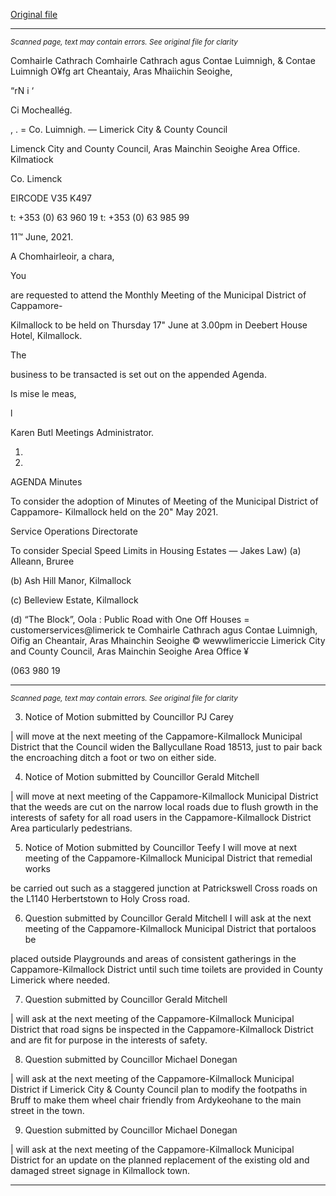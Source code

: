 [Original file](https://www.limerick.ie/sites/default/files/media/documents/2021-06/00-agenda-17th-june-2021-monthly-meeting.pdf)

---
*<small>Scanned page, text may contain errors. See original file for clarity</small>*  

Comhairle Cathrach Comhairle Cathrach agus Contae Luimnigh,
& Contae Luimnigh O¥fg art Cheantaiy, Aras Mhaiichin Seoighe,

“rN i ‘

Ci Mocheallég.

, . = Co. Luimnigh.
— Limerick City
& County Council

Limenck City and County Council,
Aras Mainchin Seoighe Area Office.
Kilmatiock

Co. Limenck

EIRCODE V35 K497

t: +353 (0) 63 960 19
t: +353 (0) 63 985 99

11™ June, 2021.

A Chomhairleoir, a chara,

You

are requested to attend the Monthly Meeting of the Municipal District of Cappamore-

Kilmallock to be held on Thursday 17" June at 3.00pm in Deebert House Hotel, Kilmallock.

The

business to be transacted is set out on the appended Agenda.

Is mise le meas,

l

Karen Butl
Meetings Administrator.

1.

2.

AGENDA
Minutes

To consider the adoption of Minutes of Meeting of the Municipal District of Cappamore-
Kilmallock held on the 20" May 2021.

Service Operations Directorate

To consider Special Speed Limits in Housing Estates — Jakes Law)
(a) Alleann, Bruree

(b) Ash Hill Manor, Kilmallock

(c) Belleview Estate, Kilmallock

(d) “The Block”, Oola : Public Road with One Off Houses = customerservices@limerick te
Comhairle Cathrach agus Contae Luimnigh, Oifig an Cheantair, Aras Mhainchin Seoighe © wewwlimericcie
Limerick City and County Council, Aras Mainchin Seoighe Area Office ¥

(063 980 19


---
*<small>Scanned page, text may contain errors. See original file for clarity</small>*  

3. Notice of Motion submitted by Councillor PJ Carey

| will move at the next meeting of the Cappamore-Kilmallock Municipal District that the
Council widen the Ballycullane Road 18513, just to pair back the encroaching ditch a foot or
two on either side.

4. Notice of Motion submitted by Councillor Gerald Mitchell

| will move at next meeting of the Cappamore-Kilmallock Municipal District that the weeds are
cut on the narrow local roads due to flush growth in the interests of safety for all road users in
the Cappamore-Kilmallock District Area particularly pedestrians.

5. Notice of Motion submitted by Councillor Teefy
I will move at next meeting of the Cappamore-Kilmallock Municipal District that remedial works

be carried out such as a staggered junction at Patrickswell Cross roads on the L1140
Herbertstown to Holy Cross road.

6. Question submitted by Councillor Gerald Mitchell
I will ask at the next meeting of the Cappamore-Kilmallock Municipal District that portaloos be

placed outside Playgrounds and areas of consistent gatherings in the Cappamore-Kilmallock
District until such time toilets are provided in County Limerick where needed.

7. Question submitted by Councillor Gerald Mitchell

| will ask at the next meeting of the Cappamore-Kilmallock Municipal District that road signs be
inspected in the Cappamore-Kilmallock District and are fit for purpose in the interests of safety.

8. Question submitted by Councillor Michael Donegan

| will ask at the next meeting of the Cappamore-Kilmallock Municipal District if Limerick City &
County Council plan to modify the footpaths in Bruff to make them wheel chair friendly from
Ardykeohane to the main street in the town.

9. Question submitted by Councillor Michael Donegan

| will ask at the next meeting of the Cappamore-Kilmallock Municipal District for an update on
the planned replacement of the existing old and damaged street signage in Kilmallock town.


---
